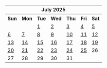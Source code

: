 <table align="center" border="0" cellpadding="0" cellspacing="0" class="month">
 <tr>
  <th class="month" colspan="7">
   July 2025
  </th>
 </tr>
 <tr>
  <th class="sun">
   Sun
  </th>
  <th class="mon">
   Mon
  </th>
  <th class="tue">
   Tue
  </th>
  <th class="wed">
   Wed
  </th>
  <th class="thu">
   Thu
  </th>
  <th class="fri">
   Fri
  </th>
  <th class="sat">
   Sat
  </th>
 </tr>
 <tr>
  <td class="noday">
  </td>
  <td class="noday">
  </td>
  <td class="tue">
   <a href="20250701.py">
    1
   </a>
  </td>
  <td class="wed">
   <a href="20250702.py">
    2
   </a>
  </td>
  <td class="thu">
   <a href="20250703.py">
    3
   </a>
  </td>
  <td class="fri">
   <a href="20250704.py">
    4
   </a>
  </td>
  <td class="sat">
   <a href="20250705.py">
    5
   </a>
  </td>
 </tr>
 <tr>
  <td class="sun">
   <a href="20250706.py">
    6
   </a>
  </td>
  <td class="mon">
   <a href="20250707.py">
    7
   </a>
  </td>
  <td class="tue">
   <a href="20250708.py">
    8
   </a>
  </td>
  <td class="wed">
   <a href="20250709.py">
    9
   </a>
  </td>
  <td class="thu">
   <a href="20250710.py">
    10
   </a>
  </td>
  <td class="fri">
   <a href="20250711.py">
    11
   </a>
  </td>
  <td class="sat">
   <a href="20250712.py">
    12
   </a>
  </td>
 </tr>
 <tr>
  <td class="sun">
   <a href="20250713.py">
    13
   </a>
  </td>
  <td class="mon">
   <a href="20250714.py">
    14
   </a>
  </td>
  <td class="tue">
   <a href="20250715.py">
    15
   </a>
  </td>
  <td class="wed">
   <a href="20250716.py">
    16
   </a>
  </td>
  <td class="thu">
   <a href="20250717.py">
    17
   </a>
  </td>
  <td class="fri">
   <a href="20250718.py">
    18
   </a>
  </td>
  <td class="sat">
   <a href="20250719.py">
    19
   </a>
  </td>
 </tr>
 <tr>
  <td class="sun">
   <a href="20250720.py">
    20
   </a>
  </td>
  <td class="mon">
   <a href="20250721.py">
    21
   </a>
  </td>
  <td class="tue">
   <a href="20250722.py">
    22
   </a>
  </td>
  <td class="wed">
   <a href="20250723.py">
    23
   </a>
  </td>
  <td class="thu">
   <a href="20250724.py">
    24
   </a>
  </td>
  <td class="fri">
   <a href="20250725.py">
    25
   </a>
  </td>
  <td class="sat">
   26
  </td>
 </tr>
 <tr>
  <td class="sun">
   27
  </td>
  <td class="mon">
   28
  </td>
  <td class="tue">
   29
  </td>
  <td class="wed">
   30
  </td>
  <td class="thu">
   31
  </td>
  <td class="noday">
  </td>
  <td class="noday">
  </td>
 </tr>
</table>
